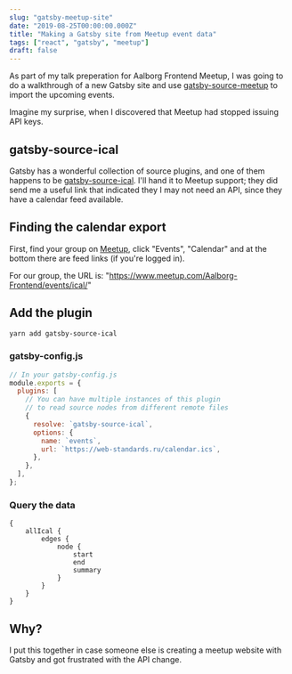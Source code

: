 ```yaml
---
slug: "gatsby-meetup-site"
date: "2019-08-25T00:00:00.000Z"
title: "Making a Gatsby site from Meetup event data"
tags: ["react", "gatsby", "meetup"]
draft: false
---
```


As part of my talk preperation for Aalborg Frontend Meetup, I was going to do a walkthrough of a new Gatsby site and use [gatsby-source-meetup](https://www.gatsbyjs.org/packages/gatsby-source-meetup/?=meetup) to import the upcoming events.

Imagine my surprise, when I discovered that Meetup had stopped issuing API keys.

## gatsby-source-ical

Gatsby has a wonderful collection of source plugins, and one of them happens to be [gatsby-source-ical](https://www.gatsbyjs.org/packages/gatsby-source-ical/?=ical). I'll hand it to Meetup support; they did send me a useful link that indicated they I may not need an API, since they have a calendar feed available.

## Finding the calendar export

First, find your group on [Meetup](https://www.meetup.com), click "Events", "Calendar" and at the bottom there are feed links (if you're logged in).

For our group, the URL is: "https://www.meetup.com/Aalborg-Frontend/events/ical/"

## Add the plugin

```bash
yarn add gatsby-source-ical
```

### gatsby-config.js

```js
// In your gatsby-config.js
module.exports = {
  plugins: [
    // You can have multiple instances of this plugin
    // to read source nodes from different remote files
    {
      resolve: `gatsby-source-ical`,
      options: {
        name: `events`,
        url: `https://web-standards.ru/calendar.ics`,
      },
    },
  ],
};
```

### Query the data

```
{
	allIcal {
		edges {
			node {
				start
				end
				summary
			}
		}
	}
}
```

## Why?

I put this together in case someone else is creating a meetup website with Gatsby and got frustrated with the API change.
